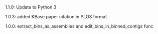 1.1.0: Update to Python 3

1.0.3: added KBase paper citation in PLOS format

1.0.0: extract_bins_as_assemblies and edit_bins_in_binned_contigs func

